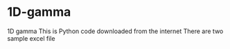 # 1D-gamma
1D gamma
This is Python code downloaded from the internet
There are two sample excel file
